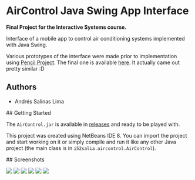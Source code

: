 # AirControl Java Swing App Interface

**Final Project for the Interactive Systems course.**

Interface of a mobile app to control air conditioning systems implemented with Java Swing.

Various prototypes of the interface were made prior to implementation using [Pencil Project](https://pencil.evolus.vn). The final one is available [here](https://andressalinas97.github.io/AirControl-Java-Swing-App-Interface/pencil-prototype/#s0_home_page). It actually came out pretty similar :D



## Authors

* Andrés Salinas Lima



## Getting Started

The `AirControl.jar` is available in [releases](https://github.com/AndresSalinas97/AirControl-Java-Swing-App-Interface/releases) and ready to be played with.

This project was created using NetBeans IDE 8. You can import the project and start working on it or simply compile and run it like any other Java project (the main class is in `i52salia.aircontrol.AirControl`).



## Screenshots

![](docs/images/Home-1.png)
![](docs/images/Home-2.png)
![](docs/images/Programming-1.png)
![](docs/images/Programming-2.png)
![](docs/images/Settings-1.png)
![](docs/images/Settings-2.png)
